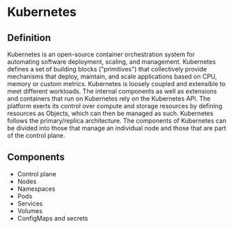 # Kubernetes

## Definition
Kubernetes is an open-source container orchestration system for automating software deployment, scaling, and management.
Kubernetes defines a set of building blocks ("primitives") that collectively provide mechanisms that deploy, maintain, and scale applications based on CPU, memory or custom metrics. Kubernetes is loosely coupled and extensible to meet different workloads. The internal components as well as extensions and containers that run on Kubernetes rely on the Kubernetes API. The platform exerts its control over compute and storage resources by defining resources as Objects, which can then be managed as such.
Kubernetes follows the primary/replica architecture. The components of Kubernetes can be divided into those that manage an individual node and those that are part of the control plane.

## Components
- Control plane
- Nodes
- Namespaces
- Pods
- Services
- Volumes
- ConfigMaps and secrets

